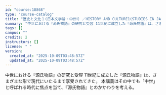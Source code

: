 ```yaml
---
id: "course:18868"
type: "course-catalog"
title: "歴史と文化１(日本文学論・中世Ⅰ) ／HISTORY AND CULTURE1(STUDIES IN JAPANESE LITERATURE: MEDIEVAL AGES I)"
summary: "中世における『源氏物語』の研究と受容 11世紀に成立した『源氏物語』は、さまざまな形で現代にいたるまで享受されてきた。 本講義はその中でも「中世」と呼ばれる時代に焦点を当て、『源氏物語』とのかかわりを考える。"
tags: []
campus: ""
credits: 2
instructors: []
license: " "
version:
  created_at: "2025-10-09T03:48:57Z"
  updated_at: "2025-10-09T03:48:57Z"
---
```


中世における『源氏物語』の研究と受容 11世紀に成立した『源氏物語』は、さまざまな形で現代にいたるまで享受されてきた。 本講義はその中でも「中世」と呼ばれる時代に焦点を当て、『源氏物語』とのかかわりを考える。
